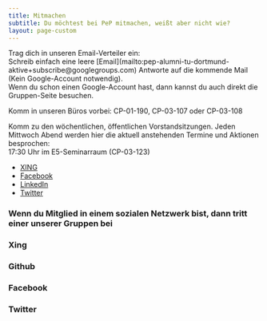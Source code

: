 ```yaml
---
title: Mitmachen
subtitle: Du möchtest bei PeP mitmachen, weißt aber nicht wie?
layout: page-custom
---
```

<div class="box" markdown="1">
Trag dich in unseren Email-Verteiler ein: <br>
Schreib einfach eine leere [Email](mailto:pep-alumni-tu-dortmund-aktive+subscribe@googlegroups.com)
Antworte auf die kommende Mail (Kein Google-Account notwendig). <br>
Wenn du schon einen Google-Account hast, dann kannst du auch direkt die Gruppen-Seite besuchen.

Komm in unseren Büros vorbei: CP-01-190, CP-03-107 oder CP-03-108

Komm zu den wöchentlichen, öffentlichen Vorstandsitzungen. Jeden Mittwoch Abend werden hier die aktuell anstehenden Termine und Aktionen besprochen: <br>
17:30 Uhr im E5-Seminarraum (CP-03-123)

- [XING](http://www.xing.com/communities/groups/pep-et-al-1029339)
- [Facebook](http://www.facebook.com/groups/279810565457942/)
- [LinkedIn](http://www.linkedin.com/grps?gid=3585359)
- [Twitter](http://www.twitter.com/pepdortmund)
</div>

<section class="box special features">
  <div class="features-row">
    <h3>Wenn du Mitglied in einem sozialen Netzwerk bist, dann tritt einer unserer Gruppen bei</h3>
  </div>
  <div class="features-row">
    <section>
      <a href="http://www.xing.com/communities/groups/pep-et-al-1029339">
        <span class="icon major fa-xing accent2"></span>
      </a>
      <h3>Xing</h3>
    </section>
    <section>
      <span class="icon major fa-github accent3"></span>
      <h3>Github</h3>
    </section>
  </div>
  <div class="features-row">
    <section>
      <span class="icon major fa-facebook accent4"></span>
      <h3>Facebook</h3>
    </section>
    <section>
      <span class="icon major fa-twitter accent1"></span>
      <h3>Twitter</h3>
    </section>
  </div>
</section>
